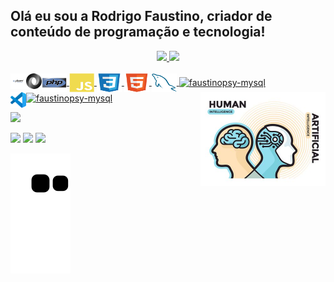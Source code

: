 ## Olá eu sou a Rodrigo Faustino, criador de conteúdo de programação e tecnologia!
<div align="center">
  <a href="https://github.com/faustinopsy">
  <img height="180em" src="https://github-readme-stats.vercel.app/api?username=faustinopsy&show_icons=true&theme=blue-green&include_all_commits=true&count_private=true"/>
  <img height="180em" src="https://github-readme-stats.vercel.app/api/top-langs/?username=faustinopsy&layout=compact&langs_count=6&theme=blue-green"/>
    
</div>
<div style="display: inline_block"><br>
   <img align="center" alt="faustinopsy-php" height="30" width="40" src="https://raw.githubusercontent.com/devicons/devicon/master/icons/php/php-original.svg">
  <img align="center" alt="faustinopsy-Js" height="30" width="40" src="https://raw.githubusercontent.com/devicons/devicon/master/icons/javascript/javascript-plain.svg">
  <img height="25" align="left" src="https://raw.githubusercontent.com/github/explore/main/topics/jquery/jquery.png" title="jQuery">
   <img align="center" alt="faustinopsy-CSS" height="30" width="40" src="https://raw.githubusercontent.com/devicons/devicon/master/icons/css3/css3-original.svg">
  <img align="center" alt="faustinopsy-HTML" height="30" width="40" src="https://raw.githubusercontent.com/devicons/devicon/master/icons/html5/html5-original.svg">
 <img height="25" align="left" src="https://raw.githubusercontent.com/github/explore/main/topics/json/json.png" title="JSON">
  <img align="center" alt="faustinopsy-mysql" height="30" width="40" src="https://raw.githubusercontent.com/devicons/devicon/master/icons/mysql/mysql-original.svg">
  <img align="center" alt="faustinopsy-mysql" height="30" width="40"  src="https://cdn.jsdelivr.net/gh/devicons/devicon/icons/microsoftsqlserver/microsoftsqlserver-plain-wordmark.svg" />
 <img align="right" alt="faustinopsy-pic" height="150" src="https://github.com/FaustinoPsy/faustinopsy/blob/main/super.jpg" style="max-width: 100%;">
<img align="center" alt="faustinopsy-mysql" height="30" width="40"  src="https://cdn.jsdelivr.net/gh/devicons/devicon/icons/java/java-original.svg" />
<img height="25" align="left" src="https://raw.githubusercontent.com/github/explore/main/topics/visual-studio-code/visual-studio-code.png" title="Visual Studio Code">
</div>
  
 ![](https://komarev.com/ghpvc/?username=faustinopsy&style=flat-square)
<div> 
  <a href="https://www.youtube.com/faustinopsy" target="_blank"><img src="https://img.shields.io/badge/YouTube-FF0000?style=for-the-badge&logo=youtube&logoColor=white" target="_blank"></a>
  <a href="https://instagram.com/faustinopsy" target="_blank"><img src="https://img.shields.io/badge/-Instagram-%23E4405F?style=for-the-badge&logo=instagram&logoColor=white" target="_blank"></a>
  <a href="https://www.linkedin.com/in/faustinopsy" target="_blank"><img src="https://img.shields.io/badge/-LinkedIn-%230077B5?style=for-the-badge&logo=linkedin&logoColor=white" target="_blank"></a> 

![Snake animation](https://github.com/faustinopsy/faustinopsy/blob/output/github-contribution-grid-snake.svg)
 
</div>

